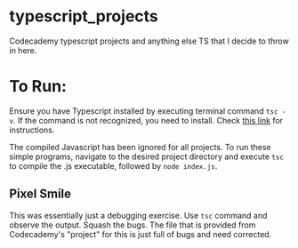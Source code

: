 # typescript_projects

Codecademy typescript projects and anything else TS that I decide to throw in here.

# To Run:

Ensure you have Typescript installed by executing terminal command ```tsc -v```. If the command is not recognized, you
need to install. Check [this link](https://www.typescriptlang.org/download) for instructions.

The compiled Javascript has been ignored for all projects. To run these simple programs, navigate to the desired 
project directory and execute ```tsc``` to compile the .js executable, followed by ```node index.js```.

## Pixel Smile
This was essentially just a debugging exercise. Use ```tsc``` command and observe the output. Squash the bugs.
The file that is provided from Codecademy's "project" for this is just full of bugs and need corrected.